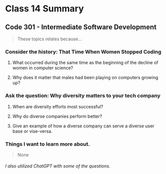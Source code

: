 # Class 14 Summary
## Code 301 - Intermediate Software Development

> These topics relates because...

### Consider the history: That Time When Women Stopped Coding
1. What occurred during the same time as the beginning of the decline of women in computer science?
> 
2. Why does it matter that males had been playing on computers growing up?
> 

### Ask the question: Why diversity matters to your tech company
1. When are diversity efforts most successful?
> 
2. Why do diverse companies perform better?
> 
3. Give an example of how a diverse company can serve a diverse user base or vise-versa.
> 


### Things I want to learn more about.
> None


###### I also utilized ChatGPT with some of the questions.
